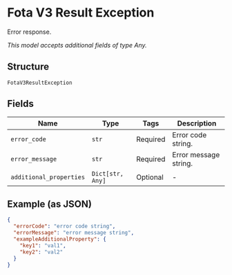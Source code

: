 
# Fota V3 Result Exception

Error response.

*This model accepts additional fields of type Any.*

## Structure

`FotaV3ResultException`

## Fields

| Name | Type | Tags | Description |
|  --- | --- | --- | --- |
| `error_code` | `str` | Required | Error code string. |
| `error_message` | `str` | Required | Error message string. |
| `additional_properties` | `Dict[str, Any]` | Optional | - |

## Example (as JSON)

```json
{
  "errorCode": "error code string",
  "errorMessage": "error message string",
  "exampleAdditionalProperty": {
    "key1": "val1",
    "key2": "val2"
  }
}
```

